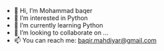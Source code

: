 - 👋 Hi, I’m Mohammad baqer
- 👀 I’m interested in Python
- 🌱 I’m currently learning Python
- 💞️ I’m looking to collaborate on ...
- 📫 You can reach me: baqir.mahdiyar@gmail.com

<!---
MohBaqer/MohBaqer is a ✨ special ✨ repository because its `README.md` (this file) appears on your GitHub profile.
You can click the Preview link to take a look at your changes.
--->
